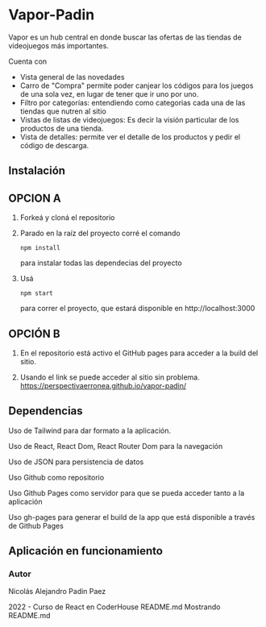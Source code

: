 # Vapor-Padin

Vapor es un hub central en donde buscar las ofertas de las tiendas de videojuegos más importantes. 

Cuenta con

- Vista general de las novedades
- Carro de "Compra" permite poder canjear los códigos para los juegos de una sola vez, en lugar de tener que ir uno por uno.
- Filtro por categorías: entendiendo como categorias cada una de las tiendas que nutren al sitio
- Vistas de listas de videojuegos: Es decir la visión particular de los productos de una tienda.
- Vista de detalles: permite ver el detalle de los productos y pedir el código de descarga.


## Instalación
## OPCION A

1. Forkeá y cloná el repositorio

2. Parado en la raíz del proyecto corré el comando 

   ```
   npm install
   ```

    para instalar todas las dependecias del proyecto

3. Usá 

   ```
   npm start
   ```

    para correr el proyecto, que estará disponible en http://localhost:3000

## OPCIÓN B

1. En el repositorio está activo el GitHub pages para acceder a la build del sitio. 

2. Usando el link se puede acceder al sitio sin problema. https://perspectivaerronea.github.io/vapor-padin/

## Dependencias

Uso de Tailwind para dar formato a la aplicación.

Uso de React, React Dom, React Router Dom para la navegación

Uso de JSON para persistencia de datos

Uso Github como repositorio

Uso Github Pages como servidor para que se pueda acceder tanto a la aplicación

Uso gh-pages para generar el build de la app que está disponible a través de Github Pages

## Aplicación en funcionamiento

### Autor

Nicolás Alejandro Padin Paez

2022 - Curso de React en CoderHouse
README.md
Mostrando README.md
